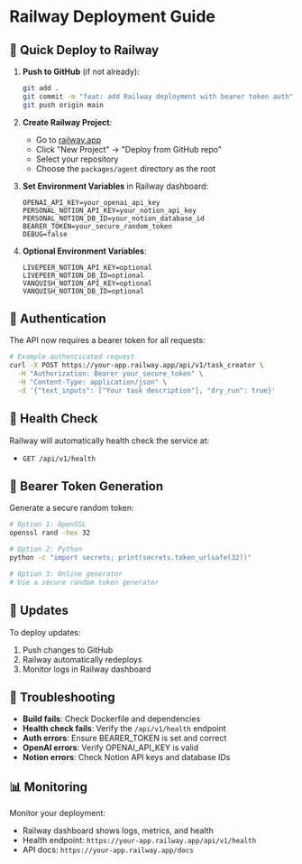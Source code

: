 # Railway Deployment Guide

## 🚀 Quick Deploy to Railway

1. **Push to GitHub** (if not already):
   ```bash
   git add .
   git commit -m "feat: add Railway deployment with bearer token auth"
   git push origin main
   ```

2. **Create Railway Project**:
   - Go to [railway.app](https://railway.app)
   - Click "New Project" → "Deploy from GitHub repo"
   - Select your repository
   - Choose the `packages/agent` directory as the root

3. **Set Environment Variables** in Railway dashboard:
   ```
   OPENAI_API_KEY=your_openai_api_key
   PERSONAL_NOTION_API_KEY=your_notion_api_key  
   PERSONAL_NOTION_DB_ID=your_notion_database_id
   BEARER_TOKEN=your_secure_random_token
   DEBUG=false
   ```

4. **Optional Environment Variables**:
   ```
   LIVEPEER_NOTION_API_KEY=optional
   LIVEPEER_NOTION_DB_ID=optional
   VANQUISH_NOTION_API_KEY=optional
   VANQUISH_NOTION_DB_ID=optional
   ```

## 🔐 Authentication

The API now requires a bearer token for all requests:

```bash
# Example authenticated request
curl -X POST https://your-app.railway.app/api/v1/task_creator \
  -H "Authorization: Bearer your_secure_token" \
  -H "Content-Type: application/json" \
  -d '{"text_inputs": ["Your task description"], "dry_run": true}'
```

## 🏥 Health Check

Railway will automatically health check the service at:
- `GET /api/v1/health`

## 📝 Bearer Token Generation

Generate a secure random token:
```bash
# Option 1: OpenSSL
openssl rand -hex 32

# Option 2: Python
python -c "import secrets; print(secrets.token_urlsafe(32))"

# Option 3: Online generator
# Use a secure random token generator
```

## 🔄 Updates

To deploy updates:
1. Push changes to GitHub
2. Railway automatically redeploys
3. Monitor logs in Railway dashboard

## 🐛 Troubleshooting

- **Build fails**: Check Dockerfile and dependencies
- **Health check fails**: Verify the `/api/v1/health` endpoint
- **Auth errors**: Ensure BEARER_TOKEN is set and correct
- **OpenAI errors**: Verify OPENAI_API_KEY is valid
- **Notion errors**: Check Notion API keys and database IDs

## 📊 Monitoring

Monitor your deployment:
- Railway dashboard shows logs, metrics, and health
- Health endpoint: `https://your-app.railway.app/api/v1/health`
- API docs: `https://your-app.railway.app/docs`
